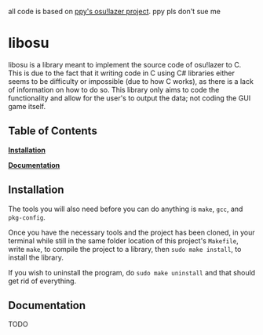 all code is based on [ppy's osu!lazer project](https://github.com/ppy/osu). ppy pls don't sue me

# libosu

libosu is a library meant to implement the source code of osu!lazer to C. This is due to the fact that it writing code in C using C# libraries either seems to be difficulty or impossible (due to how C works), as there is a lack of information on how to do so. This library only aims to code the functionality and allow for the user's to output the data; not coding the GUI game itself.

## Table of Contents

**[Installation](#install)**

**[Documentation](#doc)**

<a name="install"></a>

## Installation

The tools you will also need before you can do anything is `make`, `gcc`, and `pkg-config`.

Once you have the necessary tools and the project has been cloned, in your terminal while still in the same folder location of this project's `Makefile`, write `make`, to compile the project to a library, then `sudo make install`, to install the library.

If you wish to uninstall the program, do `sudo make uninstall` and that should get rid of everything.

<a name="doc"></a>

## Documentation

TODO